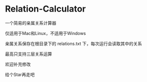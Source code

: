 # Relation-Calculator

一个简易的亲属关系计算器

仅适用于Mac和Linux，不适用于Windows

亲属关系保存在根目录下的 relations.txt 下，每次运行会读取其中的关系

最高只支持三层关系运算

欢迎补充修改

给个Star再走吧
